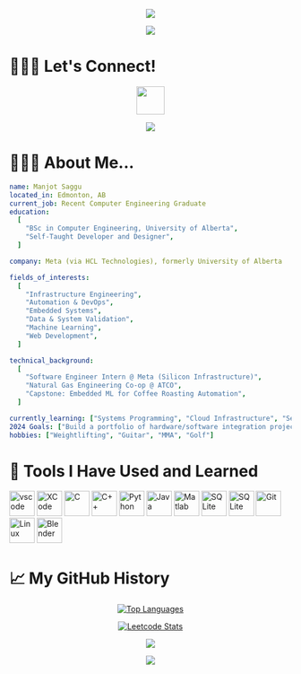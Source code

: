 <p align="center">
  <img src="https://capsule-render.vercel.app/api?type=rounded&color=gradient&text=%20Hello!👋🏼%20&height=300&fontSize=100&animation=fadeIn"/>
</p>
<p align="center">
  <img src="https://media.giphy.com/media/3ornk57KwDXf81rjWM/giphy.gif?cid=ecf05e47lwfr5zrtps8b2wnjlapmcujyw7nt72xmovmsbvri&ep=v1_gifs_search&rid=giphy.gif&ct=g">
</p>

# **🙋🏻‍♂️ Let's Connect!**
<p align="center">
<a href="https://www.linkedin.com/in/manjotsaggu">
  <img height="50" src="https://github.com/msaggu204/msaggu204/assets/91143015/3441ad85-99b3-4114-8bc8-55b7703635a0">
</a>
</p>
<p align="center">
  <img src="https://media.giphy.com/media/NEvPzZ8bd1V4Y/giphy.gif?cid=ecf05e47rombpbvayvqn8vl11l5859ngnvel70aknk68ncht&ep=v1_gifs_search&rid=giphy.gif&ct=g">
</p>

# **👨🏻‍💻 About Me...**
```yaml
name: Manjot Saggu
located_in: Edmonton, AB
current_job: Recent Computer Engineering Graduate
education:
  [
    "BSc in Computer Engineering, University of Alberta",
    "Self-Taught Developer and Designer",
  ]

company: Meta (via HCL Technologies), formerly University of Alberta

fields_of_interests:
  [
    "Infrastructure Engineering",
    "Automation & DevOps",
    "Embedded Systems",
    "Data & System Validation",
    "Machine Learning",
    "Web Development",
  ]

technical_background:
  [
    "Software Engineer Intern @ Meta (Silicon Infrastructure)",
    "Natural Gas Engineering Co-op @ ATCO",
    "Capstone: Embedded ML for Coffee Roasting Automation",
  ]

currently_learning: ["Systems Programming", "Cloud Infrastructure", "Security Engineering"]
2024 Goals: ["Build a portfolio of hardware/software integration projects", "Sharpen low-level coding & debugging skills"]
hobbies: ["Weightlifting", "Guitar", "MMA", "Golf"]
```
# **🚀 Tools I Have Used and Learned**
<p align="left">
<img src="https://cdn.jsdelivr.net/gh/devicons/devicon/icons/vscode/vscode-original.svg" alt="vscode" width="45" height="45"/>
<img src="https://cdn.jsdelivr.net/gh/devicons/devicon/icons/xcode/xcode-original.svg" alt="XCode" width="45" height="45"/>
<img src="https://cdn.jsdelivr.net/gh/devicons/devicon/icons/c/c-original.svg" alt="C" width="45" height="45"/>
<img src="https://cdn.jsdelivr.net/gh/devicons/devicon/icons/cplusplus/cplusplus-original.svg" alt="C++" width="45" height="45"/>
<img src="https://cdn.jsdelivr.net/gh/devicons/devicon/icons/python/python-original.svg" alt="Python" width="45" height="45"/>
<img src="https://cdn.jsdelivr.net/gh/devicons/devicon/icons/java/java-original.svg" alt="Java" width="45" height="45"/>
<img src="https://cdn.jsdelivr.net/gh/devicons/devicon/icons/matlab/matlab-original.svg" alt="Matlab" width="45" height="45"/>
<img src="https://cdn.jsdelivr.net/gh/devicons/devicon/icons/sqlite/sqlite-original.svg" alt="SQLite" width="45" height="45"/>
<img src="https://avatars.githubusercontent.com/u/21169439?s=280&v=4" alt="SQLite" width="45" height="45"/>
<img src="https://cdn.jsdelivr.net/gh/devicons/devicon/icons/git/git-original.svg" alt="Git" width="45" height="45"/>
<img src="https://cdn.jsdelivr.net/gh/devicons/devicon/icons/linux/linux-original.svg" alt="Linux" width="45" height="45"/>
<img src="https://cdn.jsdelivr.net/gh/devicons/devicon/icons/blender/blender-original.svg" alt="Blender" width="45" height="45"/>
</p>

# **📈 My GitHub History**
<!--
![GitHub stats](https://github-readme-stats.vercel.app/api?username=msaggu204&theme=radical&show_icons=true)
-->

<p align="center">
  <a href="https://github.com/msaggu204">
    <img src="https://github-readme-stats.vercel.app/api/top-langs/?username=msaggu204&layout=compact" alt="Top Languages">
  </a>
</p>

<p align="center">
  <a href="https://leetcard.jacoblin.cool/msaggu204?theme=dark">
    <img src="https://leetcard.jacoblin.cool/msaggu204?theme=dark" alt="Leetcode Stats">
  </a>
</p>

<p align="center">
  <img src="https://media.giphy.com/media/a5viI92PAF89q/giphy.gif?cid=ecf05e47cufve0gy8zboowcpf5rvwlorq47wsom6b7qzgf2l&ep=v1_gifs_search&rid=giphy.gif&ct=g">
</p>
<p align="center">
  <img src="https://media.giphy.com/media/VVGdG2HimJl6APwPiE/giphy.gif?cid=ecf05e47uccdpgp5k0v30lewfg8yw99936yui5fwenf9pyno&ep=v1_gifs_search&rid=giphy.gif&ct=g">
</p>

<!--
**msaggu204/msaggu204** is a ✨ _special_ ✨ repository because its `README.md` (this file) appears on your GitHub profile.

Here are some ideas to get you started:

- 🔭 I’m currently working on ...
- 🌱 I’m currently learning ...
- 👯 I’m looking to collaborate on ...
- 🤔 I’m looking for help with ...
- 💬 Ask me about ...
- 📫 How to reach me: ...
- 😄 Pronouns: ...
- ⚡ Fun fact: ...
-->
